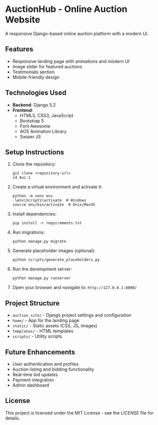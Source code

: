 # AuctionHub - Online Auction Website

A responsive Django-based online auction platform with a modern UI.

## Features

- Responsive landing page with animations and modern UI
- Image slider for featured auctions
- Testimonials section
- Mobile-friendly design

## Technologies Used

- **Backend**: Django 5.2
- **Frontend**: 
  - HTML5, CSS3, JavaScript
  - Bootstrap 5
  - Font Awesome
  - AOS Animation Library
  - Swiper JS

## Setup Instructions

1. Clone the repository:
   ```
   git clone <repository-url>
   cd Auc-1
   ```

2. Create a virtual environment and activate it:
   ```
   python -m venv env
   .\env\Scripts\activate  # Windows
   source env/bin/activate  # Unix/MacOS
   ```

3. Install dependencies:
   ```
   pip install -r requirements.txt
   ```

4. Run migrations:
   ```
   python manage.py migrate
   ```

5. Generate placeholder images (optional):
   ```
   python scripts/generate_placeholders.py
   ```

6. Run the development server:
   ```
   python manage.py runserver
   ```

7. Open your browser and navigate to: `http://127.0.0.1:8000/`

## Project Structure

- `auction_site/` - Django project settings and configuration
- `home/` - App for the landing page
- `static/` - Static assets (CSS, JS, images)
- `templates/` - HTML templates
- `scripts/` - Utility scripts

## Future Enhancements

- User authentication and profiles
- Auction listing and bidding functionality
- Real-time bid updates
- Payment integration
- Admin dashboard

## License

This project is licensed under the MIT License - see the LICENSE file for details. 